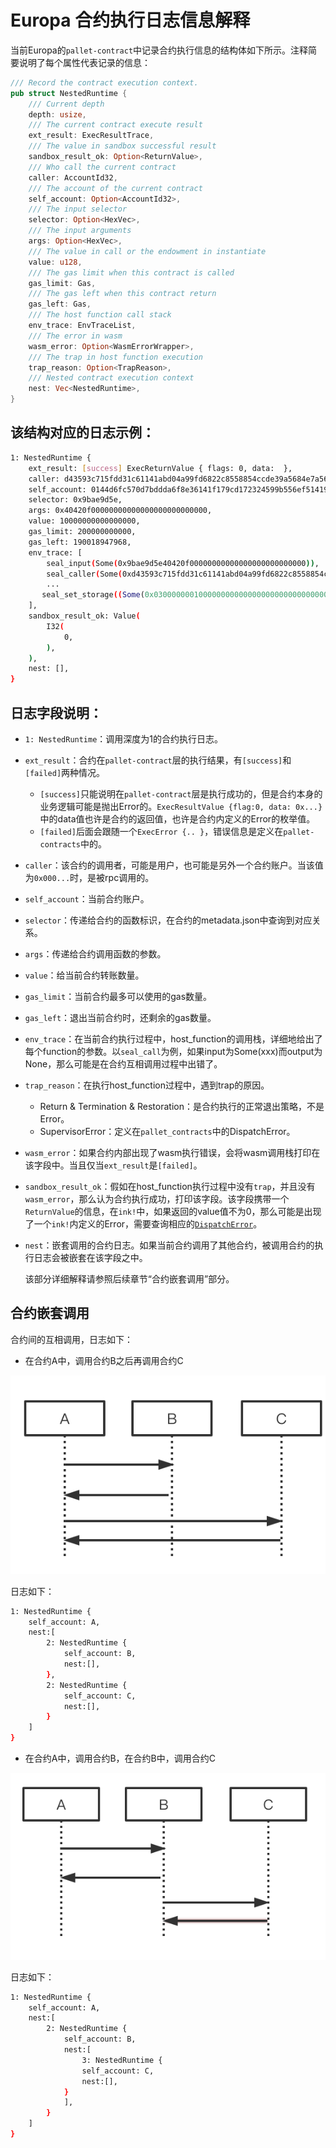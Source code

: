 # Europa 合约执行日志信息解释
当前Europa的`pallet-contract`中记录合约执行信息的结构体如下所示。注释简要说明了每个属性代表记录的信息：

```rust
/// Record the contract execution context.
pub struct NestedRuntime {
	/// Current depth
    depth: usize,
	/// The current contract execute result
	ext_result: ExecResultTrace,
	/// The value in sandbox successful result
	sandbox_result_ok: Option<ReturnValue>,
	/// Who call the current contract
    caller: AccountId32,
	/// The account of the current contract
    self_account: Option<AccountId32>,
	/// The input selector
    selector: Option<HexVec>,
	/// The input arguments
    args: Option<HexVec>,
	/// The value in call or the endowment in instantiate
    value: u128,
	/// The gas limit when this contract is called
    gas_limit: Gas,
	/// The gas left when this contract return
    gas_left: Gas,
	/// The host function call stack
    env_trace: EnvTraceList,
	/// The error in wasm
    wasm_error: Option<WasmErrorWrapper>,
	/// The trap in host function execution
    trap_reason: Option<TrapReason>,
	/// Nested contract execution context
    nest: Vec<NestedRuntime>,
}
```

## 该结构对应的日志示例：

```bash
1: NestedRuntime {
    ext_result: [success] ExecReturnValue { flags: 0, data:  },
    caller: d43593c715fdd31c61141abd04a99fd6822c8558854ccde39a5684e7a56da27d (5GrwvaEF...),
    self_account: 0144d6fc570d7bddda6f8e36141f179cd172324599b556ef514193f3105865f6 (5C6NMXaS...),
    selector: 0x9bae9d5e,
    args: 0x40420f00000000000000000000000000,
    value: 10000000000000000,
    gas_limit: 200000000000,
    gas_left: 190018947968,
    env_trace: [
        seal_input(Some(0x9bae9d5e40420f00000000000000000000000000)),
        seal_caller(Some(0xd43593c715fdd31c61141abd04a99fd6822c8558854ccde39a5684e7a56da27d)),
        ...
       seal_set_storage((Some(0x0300000001000000000000000000000000000000000000000000000000000000), Some(0x000000000000000000000000))),
    ],
    sandbox_result_ok: Value(
        I32(
            0,
        ),
    ),
    nest: [],
}
```

## 日志字段说明：

* `1: NestedRuntime`：调用深度为1的合约执行日志。

* `ext_result`：合约在`pallet-contract`层的执行结果，有`[success]`和`[failed]`两种情况。

  * `[success]`只能说明在`pallet-contract`层是执行成功的，但是合约本身的业务逻辑可能是抛出Error的。`ExecResultValue {flag:0, data: 0x...}`中的data值也许是合约的返回值，也许是合约内定义的Error的枚举值。
  * `[failed]`后面会跟随一个`ExecError {.. }`，错误信息是定义在`pallet-contracts`中的。

* `caller`：该合约的调用者，可能是用户，也可能是另外一个合约账户。当该值为`0x000...`时，是被rpc调用的。

* `self_account`：当前合约账户。

* `selector`：传递给合约的函数标识，在合约的metadata.json中查询到对应关系。

* `args`：传递给合约调用函数的参数。

* `value`：给当前合约转账数量。

* `gas_limit`：当前合约最多可以使用的gas数量。

* `gas_left`：退出当前合约时，还剩余的gas数量。

* `env_trace`：在当前合约执行过程中，host_function的调用栈，详细地给出了每个function的参数。以`seal_call`为例，如果input为Some(xxx)而output为None，那么可能是在合约互相调用过程中出错了。

* `trap_reason`：在执行host_function过程中，遇到trap的原因。

  * Return & Termination & Restoration：是合约执行的正常退出策略，不是Error。
  * SupervisorError：定义在`pallet_contracts`中的DispatchError。

* `wasm_error`：如果合约内部出现了wasm执行错误，会将wasm调用栈打印在该字段中。当且仅当`ext_result`是`[failed]`。

* `sandbox_result_ok`：假如在host_function执行过程中没有`trap`，并且没有`wasm_error`，那么认为合约执行成功，打印该字段。该字段携带一个`ReturnValue`的信息，在`ink!`中，如果返回的value值不为0，那么可能是出现了一个`ink!`内定义的Error，需要查询相应的[`DispatchError`](https://github.com/paritytech/ink/blob/abd5cf14c0883cb2d5acf81f2277aeec330aa843/crates/lang/src/error.rs#L66-L80)。

* `nest`：嵌套调用的合约日志。如果当前合约调用了其他合约，被调用合约的执行日志会被嵌套在该字段之中。

  该部分详细解释请参照后续章节“合约嵌套调用”部分。  

## 合约嵌套调用
合约间的互相调用，日志如下：

* 在合约A中，调用合约B之后再调用合约C

![call_other_1](./imgs/call_other_1.png)

日志如下：

```bash
1: NestedRuntime {
	self_account: A,
	nest:[
		2: NestedRuntime {
			self_account: B,
			nest:[],
		},
		2: NestedRuntime {
			self_account: C,
			nest:[],
		}
	]
}
```

* 在合约A中，调用合约B，在合约B中，调用合约C

![call_other_2](./imgs/call_other_2.png)

日志如下：

```bash
1: NestedRuntime {
	self_account: A,
	nest:[
		2: NestedRuntime {
			self_account: B,
			nest:[
				3: NestedRuntime {
				self_account: C,
				nest:[],
			}
			],
		}  
	]
}
```